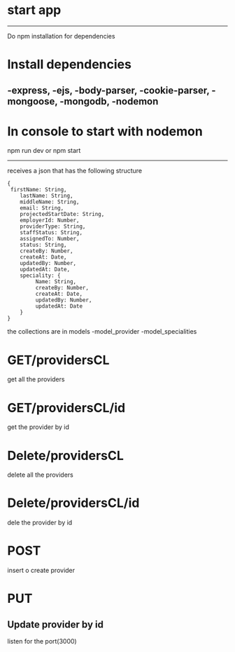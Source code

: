 # start app
--------------
Do npm installation for dependencies

# Install dependencies

-express,
-ejs,
-body-parser,
-cookie-parser,
-mongoose,
-mongodb,
-nodemon
------------------
# In console to start with nodemon
npm run dev
or npm start

-------------------------

receives a json that has the following structure
```
{
 firstName: String,
    lastName: String,
    middleName: String,
    email: String,
    projectedStartDate: String,
    employerId: Number,
    providerType: String,
    staffStatus: String,
    assignedTo: Number,
    status: String,
    createBy: Number,
    createAt: Date,
    updatedBy: Number,
    updatedAt: Date,
    speciality: {
         Name: String,
         createBy: Number,
         createAt: Date,
         updatedBy: Number,
         updatedAt: Date
    } 
}
```
the collections are in models
-model_provider
-model_specialities

# GET/providersCL
get all the providers

# GET/providersCL/id
get the provider by id

# Delete/providersCL
delete all the providers

# Delete/providersCL/id
dele the provider by id

# POST 
insert o create provider 

# PUT 
Update provider by id
-----------------------------------
listen for the port(3000)
